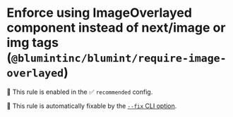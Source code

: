 # Enforce using ImageOverlayed component instead of next/image or img tags (`@blumintinc/blumint/require-image-overlayed`)

💼 This rule is enabled in the ✅ `recommended` config.

🔧 This rule is automatically fixable by the [`--fix` CLI option](https://eslint.org/docs/latest/user-guide/command-line-interface#--fix).

<!-- end auto-generated rule header -->
